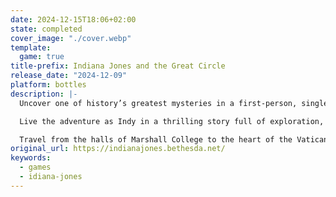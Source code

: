 ```yaml
---
date: 2024-12-15T18:06+02:00
state: completed
cover_image: "./cover.webp"
template:
  game: true
title-prefix: Indiana Jones and the Great Circle
release_date: "2024-12-09"
platform: bottles
description: |-
  Uncover one of history’s greatest mysteries in a first-person, single-player adventure. The year is 1937, sinister forces are scouring the globe for the secret to an ancient power connected to the Great Circle, and only one person can stop them - Indiana Jones™.

  Live the adventure as Indy in a thrilling story full of exploration, immersive action, and intriguing puzzles. As the brilliant archaeologist – famed for his keen intellect, cunning resourcefulness, and trademark humor – you will travel the world in a race against enemy forces to discover the secrets to one of the greatest mysteries of all time.

  Travel from the halls of Marshall College to the heart of the Vatican, the pyramids of Egypt, the sunken temples of Sukhothai, and beyond. When a break-in in the dead of night ends in a confrontation with a mysterious colossal man, you must set out to discover the world-shattering secret behind the theft of a seemingly unimportant artifact. Forging new alliances and facing familiar enemies, you’ll engage with intriguing characters, use guile and wits to solve ancient riddles, and survive intense set-pieces.
original_url: https://indianajones.bethesda.net/
keywords:
  - games
  - idiana-jones
---
```

